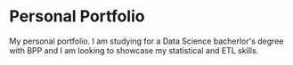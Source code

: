 # Personal Portfolio
My personal portfolio. I am studying for a Data Science bacherlor's degree with BPP and I am looking to showcase my statistical and ETL skills.
